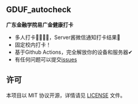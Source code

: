 ## GDUF_autocheck

**广东金融学院易广金健康打卡**
- 多人打卡👨‍👩‍👧‍👧，Server酱微信通知打卡结果💬
- 固定校内打卡！
- 基于Github Actions，完全解放你的设备和服务器✔
- 有任何问题可以提交[issues](https://github.com/feizao67/GDUF_autocheck/issues/new)  

## 许可
本项目以 MIT 协议开源，详情请见 [LICENSE](LICENSE) 文件。
